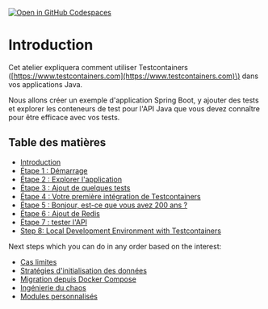 [![Open in GitHub Codespaces](https://github.com/codespaces/badge.svg)](https://github.com/codespaces/new?hide_repo_select=true&ref=master&repo=140400673&machine=standardLinux32gb&location=WestEurope)

# Introduction

Cet atelier expliquera comment utiliser Testcontainers \([https://www.testcontainers.com](https://www.testcontainers.com)\) dans vos applications Java.

Nous allons créer un exemple d'application Spring Boot, y ajouter des tests et explorer les conteneurs de test pour l'API Java que vous devez connaître pour être efficace avec vos tests.

## Table des matières

* [Introduction](README.md)
* [Étape 1 : Démarrage](etape-1-pour-commencer.md)
* [Étape 2 : Explorer l'application](etape-2-decouvrir-l-application.md)
* [Étape 3 : Ajout de quelques tests](etape-3-ajouter-quelques-tests.md)
* [Étape 4 : Votre première intégration de Testcontainers](etape-4-votre-premier-testcontainers-integration.md)
* [Étape 5 : Bonjour, est-ce que vous avez 200 ans ?](etape-5-hello-200-ok.md)
* [Étape 6 : Ajout de Redis](step-6-adding-redis.md)
* [Étape 7 : tester l'API](step-7-test-the-api.md)
* [Step 8: Local Development Environment with Testcontainers](step-8-local-development-environment.md)

Next steps which you can do in any order based on the interest:
* [Cas limites](step-extra-edge-cases.md)
* [Stratégies d'initialisation des données](step-7.7-data-init-strategies.md)
* [Migration depuis Docker Compose](step-extra-migrating-from-docker-compose.md)
* [Ingénierie du chaos](step-extra-chaos-engineering.md)
* [Modules personnalisés](step-extra-custom-modules.md)


